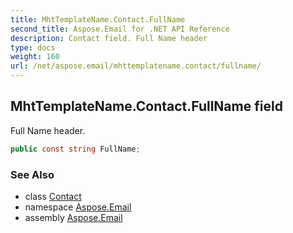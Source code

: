 ```yaml
---
title: MhtTemplateName.Contact.FullName
second_title: Aspose.Email for .NET API Reference
description: Contact field. Full Name header
type: docs
weight: 160
url: /net/aspose.email/mhttemplatename.contact/fullname/
---
```

## MhtTemplateName.Contact.FullName field

Full Name header.

```csharp
public const string FullName;
```

### See Also

* class [Contact](../)
* namespace [Aspose.Email](../../mhttemplatename.contact/)
* assembly [Aspose.Email](../../../)


